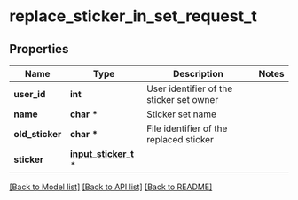 # replace_sticker_in_set_request_t

## Properties
Name | Type | Description | Notes
------------ | ------------- | ------------- | -------------
**user_id** | **int** | User identifier of the sticker set owner | 
**name** | **char \*** | Sticker set name | 
**old_sticker** | **char \*** | File identifier of the replaced sticker | 
**sticker** | [**input_sticker_t**](input_sticker.md) \* |  | 

[[Back to Model list]](../README.md#documentation-for-models) [[Back to API list]](../README.md#documentation-for-api-endpoints) [[Back to README]](../README.md)


